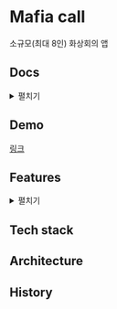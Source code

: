 # Mafia call

소규모(최대 8인) 화상회의 앱

## Docs
<details>
<summary>펼치기</summary>

- Feature list
- ERD
- Skill spec detail
  - Web
  - Server
  - App
- Rules 
  - Issue based development
    > 매 주 무엇을 할 것인가 무조건 공유
    1. 이슈 작성은 전주/전날 미리 작성
    2. 매일 이슈 변동 및 작업 일정 공유
    3. 질문도 이슈로 태그 걸어서 추가
    4. 이슈 등록 시 프로젝트에 추가하기
     
  - Commit convention:
    ```
    docs #11: Update README.md 
    docs #noissue: fix README 이슈가 없을 때
    메시지 헤더는 무엇을 했는지(How, 한줄 요약)
    메시지 본문은 왜 했는지(Why)
    무엇을 했는지는 생략, 왜냐하면 커밋 로그에서 찾을 수 있으므로
    ```
    Type | Content
    :---: | :---:
    feat | 새로운 기능을 추가 했을 때
    fix | 버그 수정했을 때
    refactor | 코드 스타일이나 구조 리팩토링했을 때
    docs | 문서나 wiki 수정 했을 때
    style | 스타일이나 컴포넌트, 페이지 레이아웃을 수정 했을 때
    test | 테스트 코드에 대한 수정, 리팩토링 했을 때
    chore | 빌드스크립트나 환경변수 같은 기타 수정
    resource | 이미지나 svg같은 코드와 상관없는 리소스를 수정했을 때

  - Code convention:
    - Javascript: [eslint - airbnb](https://github.com/airbnb/javascript#in-the-wild)
    - Java/Kotlin(Android): [Android lint](https://developer.android.com/studio/write/lint)
  - Branch rule: [Github flow](https://guides.github.com/introduction/flow/)
    > 예시
    1. **fork한다.**
    2. 내 레파지토리에서 clone한다.
    3. 테스트 작성하고 개발하고 작은 단위 커밋후 푸쉬한다.
    4. 완료되고 PR을 한다.
    5. Tool 검증과 리뷰가 끝나면 main repo의 main branch에 merge한다.
   
</details>

## Demo
[링크](#)

## Features
<details>
<summary>펼치기</summary>

### 필수 구현 기능
- 인증(호스트 로그인/ 회원가입)
- 화상회의
- 실시간 채팅
- 파일 공유 및 전송
### 선택 구현 기능(Optinal)
- 비디오 / 오디오 선택모드
- 채팅 허용 여부
- 화면 스타일 전환
- 최대인원 설정
- 결제(Boost, dynamic emoji)
### 선택 구현 기능(Optinal of Optional)
- 결제(멤버쉽)  
</details>

## Tech stack
## Architecture
## History
